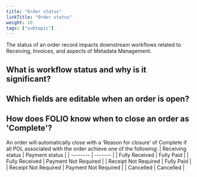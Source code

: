 ```yaml
---
title: "Order status"
linkTitle: "Order status"
weight: 10
tags: ["subtopic"]
---
```


The status of an order record impacts downstream workflows related to Receiving, Invoices, and aspects of Metadata Management.

## What is workflow status and why is it significant?
## Which fields are editable when an order is open?
## How does FOLIO know when to close an order as 'Complete'?
An order will automatically close with a ‘Reason for closure’ of Complete if all POL associated with the order achieve one of the following:
| Receiving status   | Payment status |
| -------- | ------- |
| Fully Received  | Fully Paid    |
| Fully Received | Payment Not Required     |
| Receipt Not Required   | Fully Paid    |
| Receipt Not Required   | Payment Not Required    |
| Cancelled  | Cancelled    |
